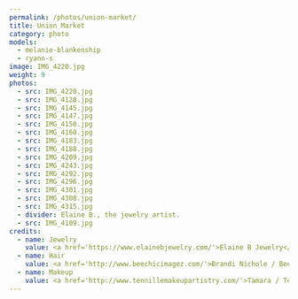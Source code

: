 ```yaml
---
permalink: /photos/union-market/
title: Union Market
category: photo
models:
  - melanie-blankenship
  - ryann-s
image: IMG_4220.jpg
weight: 9
photos:
  - src: IMG_4220.jpg
  - src: IMG_4128.jpg
  - src: IMG_4145.jpg
  - src: IMG_4147.jpg
  - src: IMG_4150.jpg
  - src: IMG_4160.jpg
  - src: IMG_4183.jpg
  - src: IMG_4188.jpg
  - src: IMG_4209.jpg
  - src: IMG_4243.jpg
  - src: IMG_4292.jpg
  - src: IMG_4296.jpg
  - src: IMG_4301.jpg
  - src: IMG_4308.jpg
  - src: IMG_4315.jpg
  - divider: Elaine B., the jewelry artist.
  - src: IMG_4109.jpg
credits:
  - name: Jewelry
    value: <a href='https://www.elainebjewelry.com/'>Elaine B Jewelry</a>
  - name: Hair
    value: <a href='http://www.beechicimagez.com/'>Brandi Nichole / Bee Chic Imagez</a>
  - name: Makeup
    value: <a href='http://www.tennillemakeupartistry.com/'>Tamara / Tennille Makeup Artistry</a>
---
```

